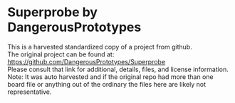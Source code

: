 
# Superprobe by DangerousPrototypes  
This is a harvested standardized copy of a project from github.  
The original project can be found at:  
https://github.com/DangerousPrototypes/Superprobe  
Please consult that link for additional, details, files, and license information.  
Note: It was auto harvested and if the original repo had more than one board file or anything out of the ordinary the files here are likely not representative.  
    